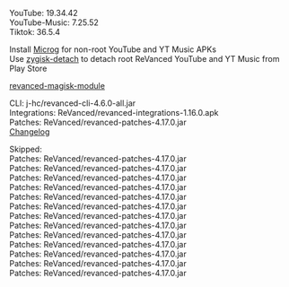 YouTube: 19.34.42  
YouTube-Music: 7.25.52                     
Tiktok: 36.5.4  

Install [Microg](https://github.com/ReVanced/GmsCore/releases) for non-root YouTube and YT Music APKs  
Use [zygisk-detach](https://github.com/j-hc/zygisk-detach) to detach root ReVanced YouTube and YT Music from Play Store  

[revanced-magisk-module](https://github.com/j-hc/revanced-magisk-module)
  
CLI: j-hc/revanced-cli-4.6.0-all.jar  
Integrations: ReVanced/revanced-integrations-1.16.0.apk  
Patches: ReVanced/revanced-patches-4.17.0.jar  
[Changelog](https://github.com/ReVanced/revanced-patches/releases/tag/v4.17.0)  

Skipped:  
Patches: ReVanced/revanced-patches-4.17.0.jar  
Patches: ReVanced/revanced-patches-4.17.0.jar  
Patches: ReVanced/revanced-patches-4.17.0.jar  
Patches: ReVanced/revanced-patches-4.17.0.jar  
Patches: ReVanced/revanced-patches-4.17.0.jar  
Patches: ReVanced/revanced-patches-4.17.0.jar  
Patches: ReVanced/revanced-patches-4.17.0.jar  
Patches: ReVanced/revanced-patches-4.17.0.jar  
Patches: ReVanced/revanced-patches-4.17.0.jar  
Patches: ReVanced/revanced-patches-4.17.0.jar  
Patches: ReVanced/revanced-patches-4.17.0.jar  
Patches: ReVanced/revanced-patches-4.17.0.jar  
Patches: ReVanced/revanced-patches-4.17.0.jar                            
